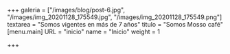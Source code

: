 +++
galeria = ["/images/blog/post-6.jpg", "/images/img_20201128_175549.jpg", "/images/img_20201128_175549.png"]
textarea = "Somos vigentes en más de 7 años"
titulo = "Somos Mosso café"
[menu.main]
URL = "inicio"
name = "Inicio"
weight = 1

+++
